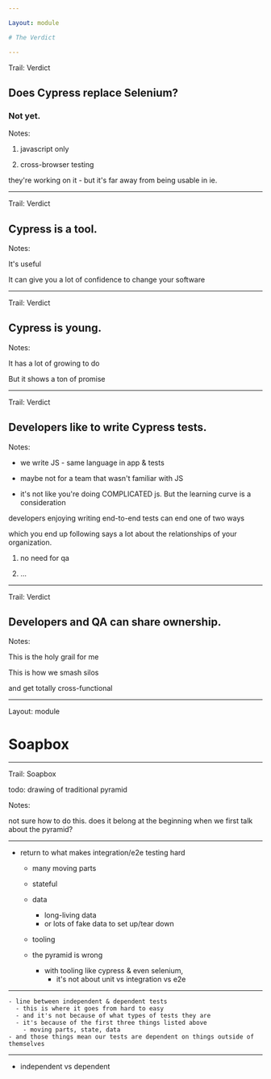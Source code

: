 ```yaml
---

Layout: module

# The Verdict

---
```


Trail: Verdict

## Does Cypress replace Selenium?

### **Not yet.**

<!-- .element: class="fragment" -->

Notes:

1) javascript only

2) cross-browser testing

they're working on it - but it's far away from being usable in ie.

---

Trail: Verdict

## Cypress is a tool.

Notes:

It's useful

It can give you a lot of confidence to change your software

---

Trail: Verdict

## Cypress is young.

Notes:

It has a lot of growing to do

But it shows a ton of promise

---

Trail: Verdict

## Developers like to write Cypress tests.

Notes:

- we write JS - same language in app & tests

- maybe not for a team that wasn't familiar with JS

- it's not like you're doing COMPLICATED js. But the learning curve is a consideration

developers enjoying writing end-to-end tests can end one of two ways

which you end up following says a lot about the relationships of your organization.

1) no need for qa

2) ...

---

Trail: Verdict

## Developers and QA can **share ownership**.

Notes:

This is the holy grail for me

This is how we smash silos

and get totally cross-functional

---

Layout: module

# Soapbox

---

Trail: Soapbox

todo: drawing of traditional pyramid

Notes:

not sure how to do this. does it belong at the beginning when we first talk about the pyramid?

---



- return to what makes integration/e2e testing hard
  - many moving parts
  - stateful
  - data
    - long-living data
    - or lots of fake data to set up/tear down
  - tooling

  - the pyramid is wrong
    - with tooling like cypress & even selenium,
      - it's not about unit vs integration vs e2e

---

    - line between independent & dependent tests
      - this is where it goes from hard to easy
      - and it's not because of what types of tests they are
      - it's because of the first three things listed above
        - moving parts, state, data
    - and those things mean our tests are dependent on things outside of themselves

---

  - independent vs dependent


